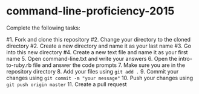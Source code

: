 # command-line-proficiency-2015
Complete the following tasks:

#1. Fork and clone this repository
#2. Change your directory to the cloned directory
#2. Create a new directory and name it as your last name
#3. Go into this new directory
#4. Create a new text file and name it as your first name
5. Open command-line.txt and write your answers
6. Open the intro-to-ruby.rb file and answer the code prompts
7. Make sure you are in the repository directory
8. Add your files using `git add .`
9. Commit your changes using `git commit -m "your message"`
10. Push your changes using `git push origin master`
11. Create a pull request